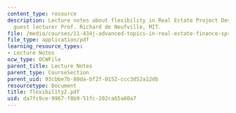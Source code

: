 ```yaml
---
content_type: resource
description: Lecture notes about flexibility in Real Estate Project Development by
  guest lecturer Prof. Richard de Neufville, MIT.
file: /media/courses/11-434j-advanced-topics-in-real-estate-finance-spring-2007/da7fc9ce9967f8b951fc202ca65a60a7_flexibility2.pdf
file_type: application/pdf
learning_resource_types:
- Lecture Notes
ocw_type: OCWFile
parent_title: Lecture Notes
parent_type: CourseSection
parent_uid: 93cbbe7b-80da-bf2f-0152-ccc3d52a12db
resourcetype: Document
title: flexibility2.pdf
uid: da7fc9ce-9967-f8b9-51fc-202ca65a60a7
---
```

